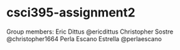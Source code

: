 # csci395-assignment2

Group members:
Eric Dittus @ericdittus
Christopher Sostre @christopher1664
Perla Escano Estrella @perlaescano
